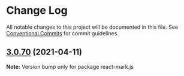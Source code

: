 # Change Log

All notable changes to this project will be documented in this file.
See [Conventional Commits](https://conventionalcommits.org) for commit guidelines.

## [3.0.70](https://github.com/appsparkler/my-storybooks/compare/v3.0.69...v3.0.70) (2021-04-11)

**Note:** Version bump only for package react-mark.js
